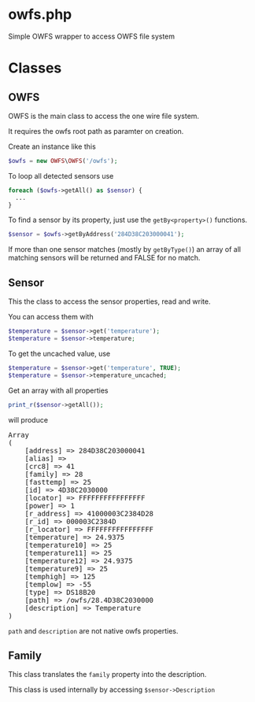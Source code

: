 owfs.php
========

Simple OWFS wrapper to access OWFS file system

Classes
========

OWFS
--------

OWFS is the main class to access the one wire file system.

It requires the owfs root path as paramter on creation.

Create an instance like this

```php
$owfs = new OWFS\OWFS('/owfs');
```

To loop all detected sensors use

```php
foreach ($owfs->getAll() as $sensor) {
  ...
}
```

To find a sensor by its property, just use the <code>getBy&lt;property>()</code> functions.

```php
$sensor = $owfs->getByAddress('284D38C203000041');
```

If more than one sensor matches (mostly by <code>getByType()</code>) an array of all matching sensors will be returned and FALSE for no match.

Sensor
--------

This the class to access the sensor properties, read and write.

You can access them with

```php
$temperature = $sensor->get('temperature');
$temperature = $sensor->temperature;
```

To get the uncached value, use

```php
$temperature = $sensor->get('temperature', TRUE);
$temperature = $sensor->temperature_uncached;
```

Get an array with all properties

```php
print_r($sensor->getAll());
```

will produce

<pre>
Array
(
    [address] => 284D38C203000041
    [alias] =>
    [crc8] => 41
    [family] => 28
    [fasttemp] => 25
    [id] => 4D38C2030000
    [locator] => FFFFFFFFFFFFFFFF
    [power] => 1
    [r_address] => 41000003C2384D28
    [r_id] => 000003C2384D
    [r_locator] => FFFFFFFFFFFFFFFF
    [temperature] => 24.9375
    [temperature10] => 25
    [temperature11] => 25
    [temperature12] => 24.9375
    [temperature9] => 25
    [temphigh] => 125
    [templow] => -55
    [type] => DS18B20
    [path] => /owfs/28.4D38C2030000
    [description] => Temperature
)
</pre>

<code>path</code> and <code>description</code> are not native owfs properties.

Family
--------

This class translates the <code>family</code> property into the description.

This class is used internally by accessing <code>$sensor->Description</code>
